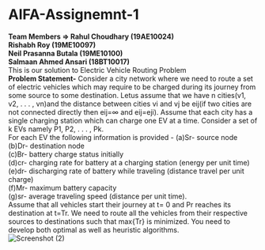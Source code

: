 # AIFA-Assignemnt-1

**Team Members => 
Rahul Choudhary (19AE10024)    
Rishabh Roy (19ME10097)     
Neil Prasanna Butala (19ME10100)    
Salmaan Ahmed Ansari (18BT10017)**    
This is our solution to Electric Vehicle Routing Problem                                                                                                            
**Problem Statement-**
Consider a city network where we need to route a set of electric vehicles which may require to be charged during its journey from some source to some destination. 
Letus assume that we have n cities(v1, v2, . . . , vn)and the distance between cities vi and vj be eij(if two cities are not connected directly then eij=∞ and eij=eji).
Assume that each city has a single charging station which can charge one EV at a time. Consider a set of k EVs namely P1, P2, . . . , Pk.                                  
For each EV the following information is provided - 
(a)Sr- source node              
(b)Dr- destination node             
(c)Br- battery charge status initially                
(d)cr- charging rate for battery at a charging station (energy per unit time)               
(e)dr- discharging rate of battery while traveling (distance travel per unit charge)               
(f)Mr- maximum battery capacity                
(g)sr- average traveling speed (distance per unit time).                      
Assume that all vehicles start their journey at t= 0 and Pr reaches its destination at t=Tr. We need to route all the vehicles from their respective sources to
destinations such that max{Tr} is minimized. You need to develop both optimal as well as heuristic algorithms.          
![Screenshot (2)](https://user-images.githubusercontent.com/70141945/112756405-a2c3b000-9002-11eb-9eb0-2a9f2f6baea7.png)


